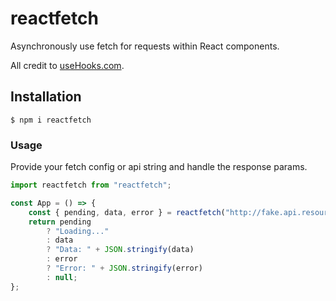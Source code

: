 # reactfetch

Asynchronously use fetch for requests within React components.

All credit to [useHooks.com](https://usehooks.com/useAsync/).

## Installation

```
$ npm i reactfetch
```

### Usage

Provide your fetch config or api string and handle the response params.

```javascript
import reactfetch from "reactfetch";

const App = () => {
	const { pending, data, error } = reactfetch("http://fake.api.resource/");
	return pending
		? "Loading..."
		: data
		? "Data: " + JSON.stringify(data)
		: error
		? "Error: " + JSON.stringify(error)
		: null;
};
```
